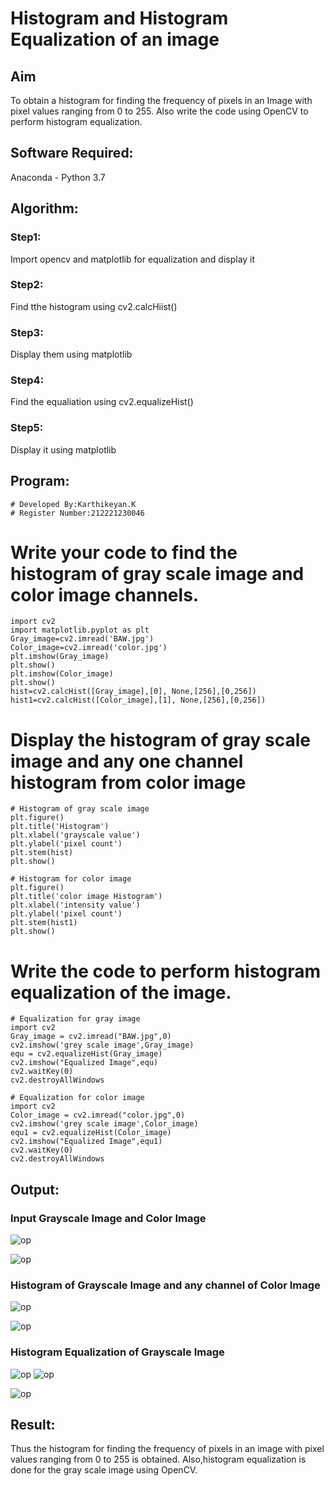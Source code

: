 # Histogram and Histogram Equalization of an image
## Aim
To obtain a histogram for finding the frequency of pixels in an Image with pixel values ranging from 0 to 255. Also write the code using OpenCV to perform histogram equalization.

## Software Required:
Anaconda - Python 3.7

## Algorithm:
### Step1:
Import opencv and matplotlib for equalization and display it

### Step2:
Find tthe histogram using cv2.calcHiist()
### Step3:
Display them using matplotlib

### Step4:
Find the equaliation using cv2.equalizeHist() 

### Step5:
Display it using matplotlib

## Program:
```
# Developed By:Karthikeyan.K
# Register Number:212221230046
```
# Write your code to find the histogram of gray scale image and color image channels.
```
import cv2
import matplotlib.pyplot as plt
Gray_image=cv2.imread('BAW.jpg')
Color_image=cv2.imread('color.jpg')
plt.imshow(Gray_image)
plt.show()
plt.imshow(Color_image)
plt.show()
hist=cv2.calcHist([Gray_image],[0], None,[256],[0,256])
hist1=cv2.calcHist([Color_image],[1], None,[256],[0,256])
```
# Display the histogram of gray scale image and any one channel histogram from color image
```
# Histogram of gray scale image
plt.figure()
plt.title('Histogram')
plt.xlabel('grayscale value')
plt.ylabel('pixel count')
plt.stem(hist)
plt.show()

# Histogram for color image
plt.figure()
plt.title('color image Histogram')
plt.xlabel('intensity value')
plt.ylabel('pixel count')
plt.stem(hist1)
plt.show()
```
# Write the code to perform histogram equalization of the image. 
```
# Equalization for gray image
import cv2
Gray_image = cv2.imread("BAW.jpg",0)
cv2.imshow('grey scale image',Gray_image)
equ = cv2.equalizeHist(Gray_image)
cv2.imshow("Equalized Image",equ)
cv2.waitKey(0)
cv2.destroyAllWindows 

# Equalization for color image
import cv2
Color_image = cv2.imread("color.jpg",0)
cv2.imshow('grey scale image',Color_image)
equ1 = cv2.equalizeHist(Color_image)
cv2.imshow("Equalized Image",equ1)
cv2.waitKey(0)
cv2.destroyAllWindows 
```
## Output:
### Input Grayscale Image and Color Image
![op](baw.png)

![op](color.png)

### Histogram of Grayscale Image and any channel of Color Image
![op](grayhist.png)

![op](colorhist.png)

### Histogram Equalization of Grayscale Image
![op](grayscaleimage.png)
![op](equalizedgrayimage.png)

![op](colorequalized.png)

## Result: 
Thus the histogram for finding the frequency of pixels in an image with pixel values ranging from 0 to 255 is obtained. Also,histogram equalization is done for the gray scale image using OpenCV.
